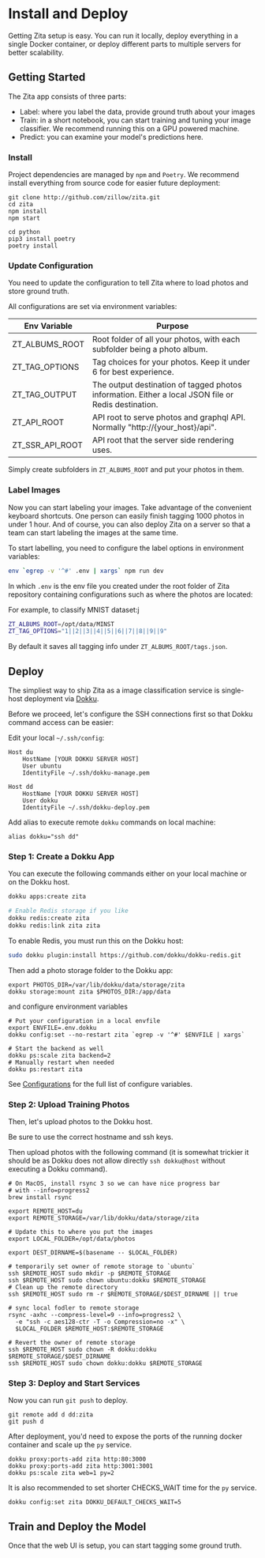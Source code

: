 # Install and Deploy

Getting Zita setup is easy. You can run it locally, deploy everything in a single Docker container,
or deploy different parts to multiple servers for better scalability.

## Getting Started

The Zita app consists of three parts:

- Label: where you label the data, provide ground truth about your images
- Train: in a short notebook, you can start training and tuning your image classifier. We recommend running this on a GPU powered machine.
- Predict: you can examine your model's predictions here.

### Install

Project dependencies are managed by `npm` and `Poetry`.
We recommend install everything from source code for easier future deployment:

```shell
git clone http://github.com/zillow/zita.git
cd zita
npm install
npm start

cd python
pip3 install poetry
poetry install
```

### Update Configuration

You need to update the configuration to tell Zita where to load photos and store ground truth.

All configurations are set via environment variables:

| Env Variable    | Purpose                                                                                             |
| --------------- | --------------------------------------------------------------------------------------------------- |
| ZT_ALBUMS_ROOT  | Root folder of all your photos, with each subfolder being a photo album.                            |
| ZT_TAG_OPTIONS  | Tag choices for your photos. Keep it under 6 for best experience.                                   |
| ZT_TAG_OUTPUT   | The output destination of tagged photos information. Either a local JSON file or Redis destination. |
| ZT_API_ROOT     | API root to serve photos and graphql API. Normally "http://{your_host}/api".                        |
| ZT_SSR_API_ROOT | API root that the server side rendering uses.                                                       |

Simply create subfolders in `ZT_ALBUMS_ROOT` and put your photos in them.

### Label Images

Now you can start labeling your images. Take advantage of the convenient keyboard shortcuts. One person can easily
finish tagging 1000 photos in under 1 hour. And of course, you can also deploy Zita on a server so that a team
can start labeling the images at the same time.

To start labelling, you need to configure the label options in environment variables:

```bash
env `egrep -v '^#' .env | xargs` npm run dev
```

In which `.env` is the env file you created under the root folder of Zita
repository containing configurations such as where the photos are located:

For example, to classify MNIST dataset:j

```bash
ZT_ALBUMS_ROOT=/opt/data/MINST
ZT_TAG_OPTIONS="1||2||3||4||5||6||7||8||9||9"
```

By default it saves all tagging info under `ZT_ALBUMS_ROOT/tags.json`.

## Deploy

The simpliest way to ship Zita as a image classification service
is single-host deployment via [Dokku](http://dokku.viewdocs.io/dokku/).

Before we proceed, let's configure the SSH connections first so that Dokku command access can be easier:

Edit your local `~/.ssh/config`:

```sshconfig
Host du
    HostName [YOUR DOKKU SERVER HOST]
    User ubuntu
    IdentityFile ~/.ssh/dokku-manage.pem

Host dd
    HostName [YOUR DOKKU SERVER HOST]
    User dokku
    IdentityFile ~/.ssh/dokku-deploy.pem
```

Add alias to execute remote `dokku` commands on local machine:

```shell
alias dokku="ssh dd"
```

### Step 1: Create a Dokku App

You can execute the following commands either on your local machine or
on the Dokku host.

```bash
dokku apps:create zita

# Enable Redis storage if you like
dokku redis:create zita
dokku redis:link zita zita
```

To enable Redis, you must run this on the Dokku host:

```bash
sudo dokku plugin:install https://github.com/dokku/dokku-redis.git
```

Then add a photo storage folder to the Dokku app:

```shell
export PHOTOS_DIR=/var/lib/dokku/data/storage/zita
dokku storage:mount zita $PHOTOS_DIR:/app/data
```

and configure environment variables

```shell
# Put your configuration in a local envfile
export ENVFILE=.env.dokku
dokku config:set --no-restart zita `egrep -v '^#' $ENVFILE | xargs`

# Start the backend as well
dokku ps:scale zita backend=2
# Manually restart when needed
dokku ps:restart zita
```

See [Configurations](#configurations) for the full list of configure variables.

### Step 2: Upload Training Photos

Then, let's upload photos to the Dokku host.

Be sure to use the correct hostname and ssh keys.

Then upload photos with the following command
(it is somewhat trickier it should be as Dokku does not allow
directly `ssh dokku@host` without executing a Dokku command).

```shell
# On MacOS, install rsync 3 so we can have nice progress bar
# with --info=progress2
brew install rsync

export REMOTE_HOST=du
export REMOTE_STORAGE=/var/lib/dokku/data/storage/zita

# Update this to where you put the images
export LOCAL_FOLDER=/opt/data/photos

export DEST_DIRNAME=$(basename -- $LOCAL_FOLDER)

# temporarily set owner of remote storage to `ubuntu`
ssh $REMOTE_HOST sudo mkdir -p $REMOTE_STORAGE
ssh $REMOTE_HOST sudo chown ubuntu:dokku $REMOTE_STORAGE
# Clean up the remote directory
ssh $REMOTE_HOST sudo rm -r $REMOTE_STORAGE/$DEST_DIRNAME || true

# sync local fodler to remote storage
rsync -axhc --compress-level=9 --info=progress2 \
  -e "ssh -c aes128-ctr -T -o Compression=no -x" \
  $LOCAL_FOLDER $REMOTE_HOST:$REMOTE_STORAGE

# Revert the owner of remote storage
ssh $REMOTE_HOST sudo chown -R dokku:dokku $REMOTE_STORAGE/$DEST_DIRNAME
ssh $REMOTE_HOST sudo chown dokku:dokku $REMOTE_STORAGE
```

### Step 3: Deploy and Start Services

Now you can run `git push` to deploy.

```shell
git remote add d dd:zita
git push d
```

After deployment, you'd need to expose the ports of the running docker container
and scale up the `py` service.

```shell
dokku proxy:ports-add zita http:80:3000
dokku proxy:ports-add zita http:3001:3001
dokku ps:scale zita web=1 py=2
```

It is also recommended to set shorter CHECKS_WAIT time for the `py` service.

```shell
dokku config:set zita DOKKU_DEFAULT_CHECKS_WAIT=5
```

## Train and Deploy the Model

Once that the web UI is setup, you can start tagging some ground truth.

